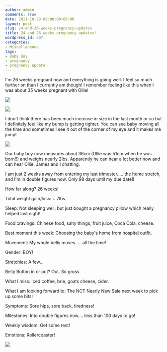 ```yaml
---
author: admin
comments: true
date: 2011-10-28 09:00:00+00:00
layout: post
slug: 24-and-26-weeks-pregnancy-updates
title: 24 and 26 weeks pregnancy updates!
wordpress_id: 507
categories:
- Miscellaneous
tags:
- Baby Boy
- pregnancy
- pregnancy update
---
```


I'm 26 weeks pregnant now and everything is going well.  I feel so much further on than I currently am though!  I remember feeling like this when I was about 35 weeks pregnant with Ollie!

  


[![](http://www.outmumbered.com/wp-content/uploads/2012/07/24weeksbump1.jpg?w=200)](http://www.outmumbered.com/wp-content/uploads/2012/07/24weeksbump1.jpg)

  


[![](http://outmumbered1.files.wordpress.com/2011/10/26weeksbump1.jpg?w=200)](http://outmumbered1.files.wordpress.com/2011/10/26weeksbump1.jpg)

  


I don't think there has been much increase in size in the last month or so but I definitely feel like my bump is getting tighter.  You can see baby moving all the time and sometimes I see it out of the corner of my eye and it makes me jump! 

  


[![](http://www.babycentre.co.uk/i/fetal_development/week26/index.jpg)](http://www.babycentre.co.uk/i/fetal_development/week26/index.jpg)

Our baby boy now measures about 36cm (Ollie was 51cm when he was born!!) and weighs nearly 2lbs.  Apparently he can hear a lot better now and can hear Ollie, James and I chatting.

  


I am just 2 weeks away from entering my last trimester..... the home stretch, and I'm in double figures now.  Only 98 days until my due date!!

  


How far along? 26 weeks!

Total weight gain/loss: + 7lbs.

Sleep: Not sleeping well, but just bought a pregnancy pillow which really helped last night!

Food cravings: Chinese food, salty things, fruit juice, Coca Cola, cheese.

Best moment this week: Choosing the baby's home from hospital outfit.

Movement: My whole belly moves..... all the time!

Gender: BOY!

Stretchies: A few...

Belly Button in or out? Out. So gross.

What I miss: Iced coffee, brie, goats cheese, cider.

What I am looking forward to: The NCT Nearly New Sale next week to pick up some bits!

Symptoms: Sore hips, sore back, tiredness!

Milestones: Into double figures now.... less than 100 days to go!

Weekly wisdom: Get some rest!

Emotions: Rollercoaster!

  


  
  


![](https://blogger.googleusercontent.com/tracker/251139911615938991-7500533799848102080?l=www.outmumbered.com)

